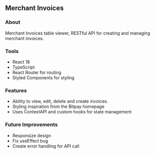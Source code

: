 ## Merchant Invoices

### About

Merchant Invoices table viewer, RESTful API for creating and managing merchant invoices.

### Tools
- React 18
- TypeScript
- React Router for routing
- Styled Components for styling

### Features
- Ability to view, edit, delete and create invoices.
- Styling inspiration from the Bitpay homepage
- Uses ContextAPI and custom hooks for state management

### Future Improvements
- Responsize design
- Fix useEffect bug
- Create error handling for API call
